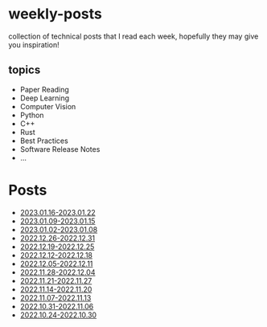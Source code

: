 # weekly-posts
collection of technical posts that I read each week, hopefully they may give you inspiration!

## topics
+ Paper Reading
+ Deep Learning
+ Computer Vision
+ Python
+ C++
+ Rust
+ Best Practices
+ Software Release Notes
+ ...

# Posts 
+ [2023.01.16-2023.01.22](./2023/2023.01.16-2023.01.22.md)
+ [2023.01.09-2023.01.15](./2023/2023.01.09-2023.01.15.md)
+ [2023.01.02-2023.01.08](./2023/2023.01.02-2023.01.08.md)
+ [2022.12.26-2022.12.31](./2022/2022.12.26-2022.12.31.md)
+ [2022.12.19-2022.12.25](./2022/2022.12.19-2022.12.25.md)
+ [2022.12.12-2022.12.18](./2022/2022.12.12-2022.12.18.md)
+ [2022.12.05-2022.12.11](./2022/2022.12.05-2022.12.11.md)
+ [2022.11.28-2022.12.04](./2022/2022.11.28-2022.12.04.md)
+ [2022.11.21-2022.11.27](./2022/2022.11.21-2022.11.28.md)
+ [2022.11.14-2022.11.20](./2022/2022.11.14-2022.11.20.md)
+ [2022.11.07-2022.11.13](./2022/2022.11.07-2022.11.13.md)
+ [2022.10.31-2022.11.06](./2022/2022.10.31-2022.11.06.md)
+ [2022.10.24-2022.10.30](./2022/2022.10.24-2022.10.30.md)
